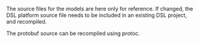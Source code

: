 The source files for the models are here only for reference. If changed, the DSL platform source file needs to be included in an existing DSL project, and recompiled. 

The protobuf source can be recompiled using protoc.